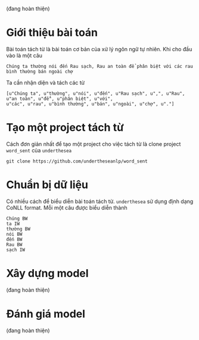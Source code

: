 (đang hoàn thiện)

# Giới thiệu bài toán 

Bài toán tách từ là bài toán cơ bản của xử lý ngôn ngữ tự nhiên. Khi cho đầu vào là một câu 

```
Chúng ta thường nói đến Rau sạch, Rau an toàn để phân biệt với các rau bình thường bán ngoài chợ
```

Ta cần nhận diện và tách các từ

```
[u"Chúng ta", u"thường", u"nói", u"đến", u"Rau sạch", u",", u"Rau", u"an toàn", u"để", u"phân biệt", u"với",
u"các", u"rau", u"bình thường", u"bán", u"ngoài", u"chợ", u"."]
```

# Tạo một project tách từ

Cách đơn giản nhất để tạo một project cho việc tách từ là clone project `word_sent` của `underthesea`

```
git clone https://github.com/undertheseanlp/word_sent
```

# Chuẩn bị dữ liệu

Có nhiều cách để biểu diễn bài toán tách từ. `underthesea` sử dụng định dạng CoNLL format. Mỗi một câu được biểu diễn thành

```
Chúng BW
ta IW
thường BW
nói BW
đến BW
Rau BW
sạch IW
```

# Xây dựng model

(đang hoàn thiện)

# Đánh giá model

(đang hoàn thiện)

